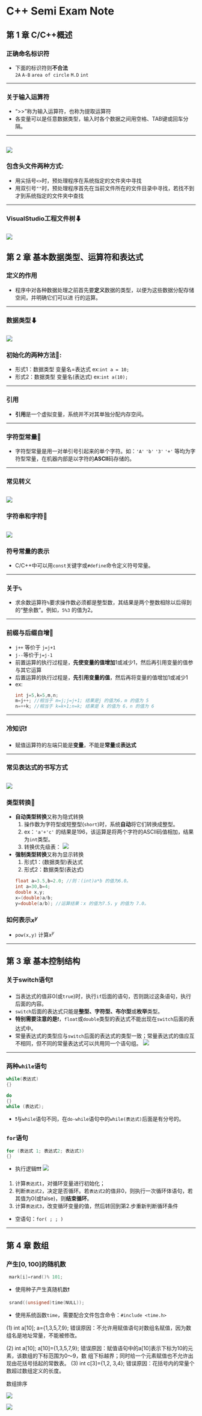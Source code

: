 # C++ Semi Exam Note 
## 第 1 章 C/C++概述

### 正确命名标识符
- 下面的标识符则**不合法**  
`2A` `A-B` `area of circle` `M.D` `int`  
---
### 关于输入运算符
- “>>”称为输入运算符，也称为提取运算符
- 各变量可以是任意数据类型，输入时各个数据之间用空格、TAB键或回车分隔。
---
![](assets/Page12Image126.3627_296.7552-338.7794_217.40730000000002.jpg)
---
### 包含头文件两种方式:
- 用尖括号`<>`时，预处理程序在系统指定的文件夹中寻找
- 用双引号`""`时，预处理程序首先在当前文件所在的文件目录中寻找，若找不到才到系统指定的文件夹中查找
---
### VisualStudio工程文件树⬇
![](assets/Page21Image157.0361_597.5615-281.3859_166.50660000000005.jpg)
---
## 第 2 章 基本数据类型、运算符和表达式
### 定义的作用
- 程序中对各种数据处理之前首先要**定义**数据的类型，以便为这些数据分配存储空间，并明确它们可以进
行的运算。
---
### 数据类型⬇
![](assets/Page27Image166.0027_529.947-269.7158_239.06630000000007.jpg)  
---
### 初始化的两种方法👐:
- 形式1：数据类型 变量名=表达式  ex:`int a = 10;`
- 形式2：数据类型 变量名(表达式) ex:`int a(10);`
---
### 引用
- **引用**是一个虚拟变量，系统并不对其单独分配内存空间。
---
### 字符型常量📌  
- 字符型常量是用一对单引号引起来的单个字符。如：`'A'` `'b'` `'3'` `'+'` 等均为字符型常量，在机器内部是以字符的**ASCII**码存储的。
---
### 常见转义  
![](assets/Page30Image129.4108_164.52870000000001-336.5437_212.5186.jpg)
---
### 字符串和字符📌
![](assets/Page31Image190.0825_650.9127000000001-239.67010000000002_35.53149999999994.jpg)
---
### 符号常量的表示
- C/C++中可以用`const`关键字或`#define`命令定义符号常量。
---
### 关于`%`
- 求余数运算符`%`要求操作数必须都是整型数，其结果是两个整数相除以后得到的“整余数”。例如，`5%3` 的值为2。
---
### 前缀与后缀自增📌
- `j++` 等价于 `j=j+1`  
- `j--`等价于`j=j-1`
- 前置运算的执行过程是，**先使变量的值增加**1或减少1，然后再引用变量的值参与其它运算
- 后置运算的执行过程是，**先引用变量的值**，然后再将变量的值增加1或减少1
- ex:
    ```c++
    int j=5,k=5,m,n;
    m=j++; //相当于 m=j;j=j+1; 结果是j 的值为6，m 的值为 5
    n=++k; //相当于 k=k+1;n=k; 结果是 k 的值为 6，n 的值为 6
    ```
---
### 冷知识❗
- 赋值运算符的左端只能是**变量**，不能是**常量**或**表达式**
---
### 常见表达式的书写方式
![](assets/Page38Image109.4195_603.1146-398.2284000000001_150.5059.jpg)
---
### 类型转换🔁
- **自动类型转换**又称为隐式转换  
  1. 操作数为字符型或短整型(`short`)时，系统**自动**将它们转换成整型。
  2. ex：`'a'+'c'` 的结果是196，该运算是将两个字符的ASCII码值相加，结果为`int`类型。
  3. 转换优先级表：
![](assets/Page38Image171.3845_178.8402-220.5797_88.36679999999998.jpg)
- **强制类型转换**又称为显示转换
  1. 形式1：(数据类型)表达式
  2. 形式2：数据类型(表达式)
    ```c++
    float a=3.5,b=2.0; //则：(int)a*b 的值为6.0。
    int a=30,b=4;
    double x,y;
    x=(double)a/b;
    y=double(a/b); //运算结果：x 的值为7.5，y 的值为 7.0。
    ```
### 如何表示$x^y$
- `pow(x,y)` 计算$x^y$
---
## 第 3 章 基本控制结构
### 关于switch语句❗
- 当表达式的值非0(或`true`)时，执行`if`后面的语句，否则跳过这条语句，执行后面的内容。
- `switch`后面的表达式只能是**整型、字符型、布尔型**或**枚举**类型。
- **特别需要注意的是**❗，`float`或`double`类型的表达式不能出现在`switch`后面的表达式中。
- 常量表达式的类型应与`switch`后面的表达式的类型一致；常量表达式的值应互不相同，但不同的常量表达式可以共用同一个语句组。
![](assets/Page52Image258.0485_89.46806000000001-261.7599_261.24104.jpg)
---
### 两种`while`语句
```c++
while(表达式)
{}
```
```c++
do
{}
while (表达式);
```
- ❗与`while`语句不同，在`do-while`语句中的`while(表达式)`后面是有分号的。  
### `for`语句
```c++
for (表达式 1; 表达式2; 表达式3)
{}
```
- 执行逻辑❗❗❗
![](assets/Page57Image386.4456_269.4981-131.22479999999996_163.2437.jpg)
1. 计算`表达式1`，对循环变量进行初始化；
2. 判断`表达式2`，决定是否循环。若`表达式2`的值非0，则执行一次循环体语句，若其值为0(或false)，则**结束循环**。
3. 计算`表达式3`，改变循环变量的值，然后转回到第2.步重新判断循环条件
- 空语句：`for( ; ; )`
---
## 第 4 章 数组
### 产生$[0,100]$的随机数
```c++
 mark[i]=rand()% 101;
```
- 使用种子产生真随机数❗
```c++
 srand((unsigned)time(NULL));
```
- 使用系统函数`time`，需要配合文件包含命令：`#include <time.h>` 


 (1) int a[10]; a={1,3,5,7,9};
错误原因：不允许用赋值语句对数组名赋值，因为数组名是地址常量，不能被修改。


 (2) int a[10]; a[10]={1,3,5,7,9};
错误原因：赋值语句中的a[10]表示下标为10的元素，该数组的下标范围为0～9，数
组下标越界；同时给一个元素赋值也不允许出现由花括号括起的常数表。
(3) int c[3]={1,2, 3,4};
错误原因：花括号内的常量个数超过数组定义的长度。


 数组排序


![](assets/Page88Image87.23937000000001_80.00902-420.96293000000003_96.27698.jpg)


![](assets/Page89Image88.73775_405.6213-418.22165_367.3446.jpg)
